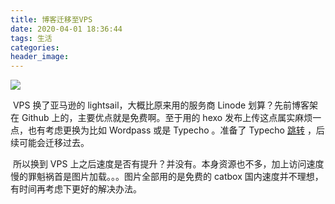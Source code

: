 ```yaml
---
title: 博客迁移至VPS
date: 2020-04-01 18:36:44
tags: 生活
categories:
header_image:
---
```


![](https://images-asahih-com.s3.ap-northeast-1.amazonaws.com/blog/2020/04/04/IMG040101.png)

<!--more-->

​		VPS 换了亚马逊的 lightsail，大概比原来用的服务商 Linode 划算？先前博客架在 Github 上的，主要优点就是免费啊。至于用的 hexo 发布上传这点属实麻烦一点，也有考虑更换为比如 Wordpass 或是 Typecho 。准备了 Typecho [跳转](https://home.asahih.com) ，后续可能会迁移过去。

​		所以换到 VPS 上之后速度是否有提升？并没有。本身资源也不多，加上访问速度慢的罪魁祸首是图片加载。。。图片全部用的是免费的 catbox 国内速度并不理想，有时间再考虑下更好的解决办法。



